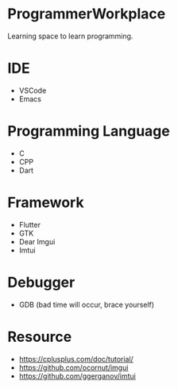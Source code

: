 # ProgrammerWorkplace
Learning space to learn programming.

# IDE
- VSCode
- Emacs

# Programming Language
- C
- CPP
- Dart

# Framework
- Flutter
- GTK
- Dear Imgui 
- Imtui

# Debugger
- GDB (bad time will occur, brace yourself)

# Resource
- https://cplusplus.com/doc/tutorial/
- https://github.com/ocornut/imgui
- https://github.com/ggerganov/imtui
